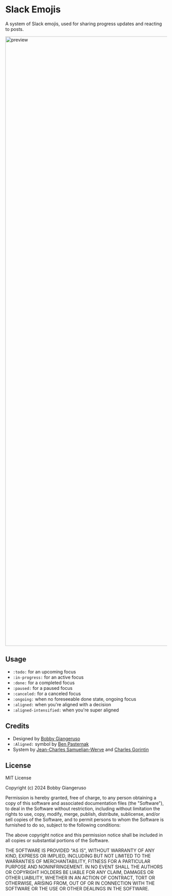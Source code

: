 # Slack Emojis
A system of Slack emojis, used for sharing progress updates and reacting to posts.

<img width="1897" alt="preview" src="https://github.com/user-attachments/assets/e6fe3ea6-5922-4cbc-8124-71f376cb869e">

## Usage
- `:todo:` for an upcoming focus
- `:in-progress:` for an active focus
- `:done:` for a completed focus
- `:paused:` for a paused focus
- `:canceled:` for a canceled focus
- `:ongoing:` when no foreseeable done state, ongoing focus
- `:aligned:` when you're aligned with a decision
- `:aligned-intensified:` when you're super aligned

## Credits
- Designed by [Bobby Giangeruso](https://x.com/_bgian)
- `:Aligned:` symbol by [Ben Pasternak](https://x.com/pasternak)
- System by [Jean-Charles Samuelian-Werve](https://x.com/jcsamuelian) and [Charles Gorintin](https://x.com/Gorintic)

## License
MIT License

Copyright (c) 2024 Bobby Giangeruso

Permission is hereby granted, free of charge, to any person obtaining a copy
of this software and associated documentation files (the "Software"), to deal
in the Software without restriction, including without limitation the rights
to use, copy, modify, merge, publish, distribute, sublicense, and/or sell
copies of the Software, and to permit persons to whom the Software is
furnished to do so, subject to the following conditions:

The above copyright notice and this permission notice shall be included in all
copies or substantial portions of the Software.

THE SOFTWARE IS PROVIDED "AS IS", WITHOUT WARRANTY OF ANY KIND, EXPRESS OR
IMPLIED, INCLUDING BUT NOT LIMITED TO THE WARRANTIES OF MERCHANTABILITY,
FITNESS FOR A PARTICULAR PURPOSE AND NONINFRINGEMENT. IN NO EVENT SHALL THE
AUTHORS OR COPYRIGHT HOLDERS BE LIABLE FOR ANY CLAIM, DAMAGES OR OTHER
LIABILITY, WHETHER IN AN ACTION OF CONTRACT, TORT OR OTHERWISE, ARISING FROM,
OUT OF OR IN CONNECTION WITH THE SOFTWARE OR THE USE OR OTHER DEALINGS IN THE
SOFTWARE.
